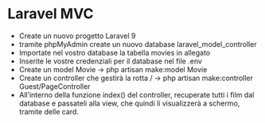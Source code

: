 # Laravel MVC

* Create un nuovo progetto Laravel 9
* tramite phpMyAdmin create un nuovo database laravel_model_controller
* Importate nel vostro database la tabella movies in allegato
* Inserite le vostre credenziali per il database nel file .env
* Create un model Movie -> php artisan make:model Movie
* Create un controller che gestirà la rotta / -> php artisan make:controller Guest/PageController
* All’interno della funzione index() del controller, recuperate tutti i film dal database e passateli alla view, che quindi li visualizzerà a schermo, tramite delle card.
